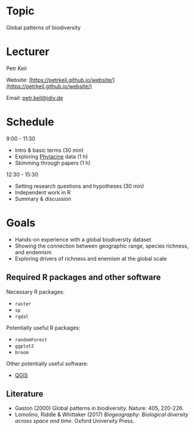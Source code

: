 # Topic 

Global patterns of biodiversity

# Lecturer

Petr Keil 

Website: [https://petrkeil.github.io/website/](https://petrkeil.github.io/website/)

Email: petr.keil@idiv.de

# Schedule

9:00 - 11:30 
- Intro & basic terms (30 min)
- Exploring [Phylacine](https://megapast2future.github.io/PHYLACINE_1.2/) data (1 h)
- Skimming through papers (1 h)

12:30 - 15:30 
- Setting research questions and hypotheses (30 min)
- Independent work in R
- Summary & discussion

# Goals

- Hands-on experience with a global biodiversity dataset
- Showing the connection between geographic range, species richness, and endemism
- Exploring drivers of richness and enemism at the global scale

## Required R packages and other software

Necessary R packages:

- ```raster```
- ```sp```
- ```rgdal```

Potentially useful R packages:

- ```randomForest```
- ```ggplot2```
- ```broom```

Other potentially useful software:

- [QGIS](https://www.qgis.org/en/site/)

## Literature

- Gaston (2000) Global patterns in biodiversity. Nature: 405, 220-226.
- Lomolino, Riddle & Whittaker (2017) *Biogeography: Biological diversity across 
space and time*. Oxford University Press.


